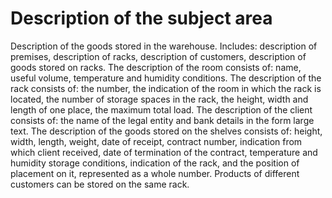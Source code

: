 # Description of the subject area

Description of the goods stored in the warehouse. Includes: description
of premises, description of racks, description of customers, description of goods
stored on racks. The description of the room consists of: name,
useful volume, temperature and humidity conditions. The description
of the rack consists of: the number, the indication of the room in which the rack
is located, the number of storage spaces in the rack, the height, width and
length of one place, the maximum total load. The description of the client
consists of: the name of the legal entity and bank details in the form
large text. The description of the goods stored on the shelves consists of:
height, width, length, weight, date of receipt, contract number, indication
from which client received, date of termination of the contract, temperature and
humidity storage conditions, indication of the rack, and the position of placement
on it, represented as a whole number.
Products of different customers can be stored on the same rack.
